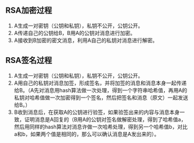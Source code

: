 ## RSA加密过程
1. A生成一对密钥（公钥和私钥），私钥不公开，公钥公开。
2. A传递自己的公钥给B，B用A的公钥对消息进行加密。
3. A接收到B加密的密文消息，利用A自己的私钥对消息进行解密。
## RSA签名过程
1. A生成一对密钥（公钥和私钥），私钥不公开，公钥公开。
2. A用自己的私钥对消息加签，形成签名，并将加签的消息和消息本身一起传递给B。（A先对消息用hash算法做一次处理，得到一个字符串哈希值，再用A的私钥对哈希值做一次加密得到一个签名，然后把签名和消息（原文）一起发送给B。）
3. B收到消息后，在获取A的公钥进行验签，如果验签出来的内容与消息本身一致，证明消息是A回复的（B用A的公钥对签名做解密处理，得到了哈希值a，然后用同样的hash算法对消息许做一次哈希处理，得到另一个哈希值b，对比a和b，如果两个值是相同的，那么可以确认消息是A发出来的）。
